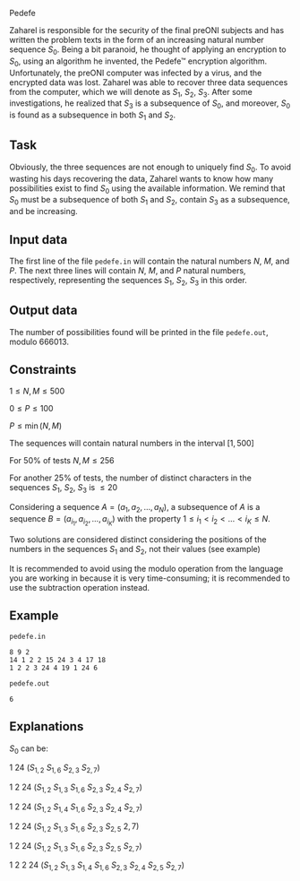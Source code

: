 Pedefe

Zaharel is responsible for the security of the final preONI subjects and has written the problem texts in the form of an increasing natural number sequence $S_0$. Being a bit paranoid, he thought of applying an encryption to $S_0$, using an algorithm he invented, the Pedefe™ encryption algorithm. Unfortunately, the preONI computer was infected by a virus, and the encrypted data was lost. Zaharel was able to recover three data sequences from the computer, which we will denote as $S_1$, $S_2$, $S_3$. After some investigations, he realized that $S_3$ is a subsequence of $S_0$, and moreover, $S_0$ is found as a subsequence in both $S_1$ and $S_2$.

## Task

Obviously, the three sequences are not enough to uniquely find $S_0$. To avoid wasting his days recovering the data, Zaharel wants to know how many possibilities exist to find $S_0$ using the available information. We remind that $S_0$ must be a subsequence of both $S_1$ and $S_2$, contain $S_3$ as a subsequence, and be increasing.

## Input data

The first line of the file `pedefe.in` will contain the natural numbers $N$, $M$, and $P$. The next three lines will contain $N$, $M$, and $P$ natural numbers, respectively, representing the sequences $S_1$, $S_2$, $S_3$ in this order.

## Output data

The number of possibilities found will be printed in the file `pedefe.out`, modulo $666013$.

## Constraints

$1 \leq N, M \leq 500$ 

$0 \leq P \leq 100$

$P \leq \min(N, M)$

The sequences will contain natural numbers in the interval $[1, 500]$

For $50\%$ of tests $N, M \leq 256$

For another $25\%$ of tests, the number of distinct characters in the sequences $S_1$, $S_2$, $S_3$ is $\leq 20$

Considering a sequence $A=(a_1, a_2, \dots, a_N)$, a subsequence of $A$ is a sequence $B=(a_{i_1}, a_{i_2}, \dots, a_{i_K})$ with the property $1 \leq i_1 < i_2 < \dots < i_K \leq N$. 

Two solutions are considered distinct considering the positions of the numbers in the sequences $S_1$ and $S_2$, not their values (see example)

It is recommended to avoid using the modulo operation from the language you are working in because it is very time-consuming; it is recommended to use the subtraction operation instead.

## Example

`pedefe.in` 

```
8 9 2
14 1 2 2 15 24 3 4 17 18
1 2 2 3 24 4 19 1 24 6
```

`pedefe.out` 

```
6 
```

## Explanations

$S_0$ can be:

$1$ $24$ ($S_{1,2}$ $S_{1,6}$ $S_{2,3}$ $S_{2,7}$)

$1$ $2$ $24$ ($S_{1,2}$ $S_{1,3}$ $S_{1,6}$ $S_{2,3}$ $S_{2,4}$ $S_{2,7}$)

$1$ $2$ $24$ ($S_{1,2}$ $S_{1,4}$ $S_{1,6}$ $S_{2,3}$ $S_{2,4}$ $S_{2,7}$)

$1$ $2$ $24$ ($S_{1,2}$ $S_{1,3}$ $S_{1,6}$ $S_{2,3}$ $S_{2,5}$ $2,7$)

$1$ $2$ $24$ ($S_{1,2}$ $S_{1,3}$ $S_{1,6}$ $S_{2,3}$ $S_{2,5}$ $S_{2,7}$)

$1$ $2$ $2$ $24$ ($S_{1,2}$ $S_{1,3}$ $S_{1,4}$ $S_{1,6}$ $S_{2,3}$ $S_{2,4}$ $S_{2,5}$ $S_{2,7}$)